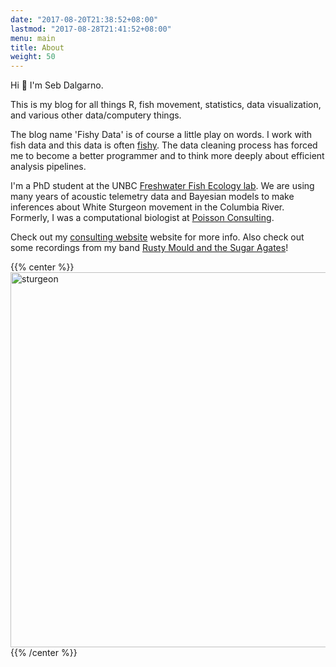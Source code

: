 ```yaml
---
date: "2017-08-20T21:38:52+08:00"
lastmod: "2017-08-28T21:41:52+08:00"
menu: main
title: About
weight: 50
---
```


Hi :wave: I'm Seb Dalgarno. 

This is my blog for all things R, fish movement, statistics, data visualization, and various other data/computery things. 

The blog name 'Fishy Data' is of course a little play on words. I work with fish data and this data is often [fishy](https://dictionary.cambridge.org/dictionary/english/fishy). The data cleaning process has forced me to become a better programmer and to think more deeply about efficient analysis pipelines.

I'm a PhD student at the UNBC [Freshwater Fish Ecology lab](https://www.ffishlab.ca/). We are using many years of acoustic telemetry data and Bayesian models to make inferences about White Sturgeon movement in the Columbia River. Formerly, I was a computational biologist at [Poisson Consulting](https://www.poissonconsulting.ca). 

Check out my [consulting website](https://www.northbeachconsulting.ca/) website for more info. Also check out some recordings from my band [Rusty Mould and the Sugar Agates](https://rustymouldandthesugaragates.bandcamp.com/)!

{{% center %}}
<img src="/img/sturgeon_sm.jpg" alt="sturgeon"
	title="sturgeon" width="600px" />
{{% /center %}}





